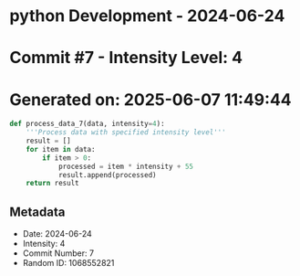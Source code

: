 ﻿# python Development - 2024-06-24
# Commit #7 - Intensity Level: 4
# Generated on: 2025-06-07 11:49:44
```python
def process_data_7(data, intensity=4):
    '''Process data with specified intensity level'''
    result = []
    for item in data:
        if item > 0:
            processed = item * intensity + 55
            result.append(processed)
    return result
```
## Metadata
- Date: 2024-06-24
- Intensity: 4
- Commit Number: 7
- Random ID: 1068552821
